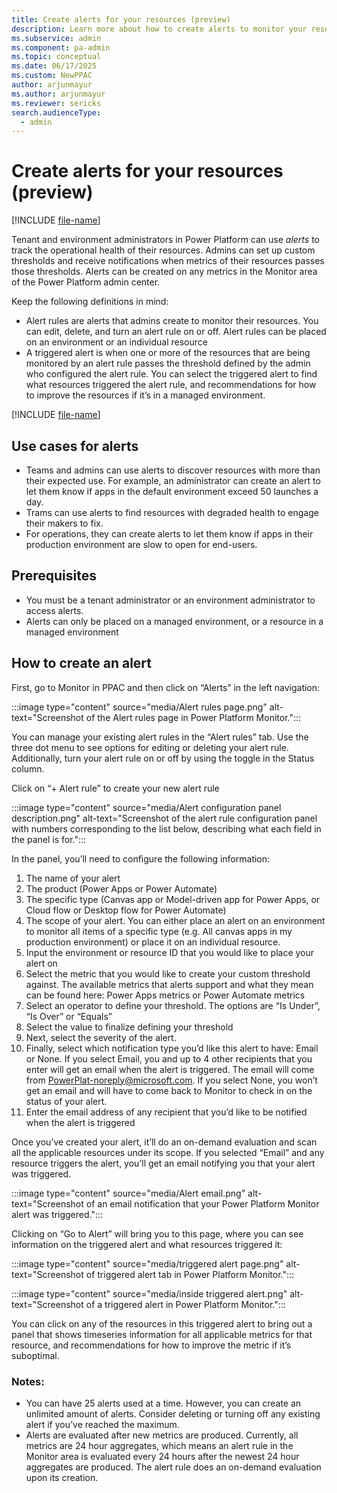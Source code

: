 ```yaml
---
title: Create alerts for your resources (preview)
description: Learn more about how to create alerts to monitor your resources in Power Platform.
ms.subservice: admin
ms.component: pa-admin
ms.topic: conceptual
ms.date: 06/17/2025
ms.custom: NewPPAC
author: arjunmayur
ms.author: arjunmayur
ms.reviewer: sericks
search.audienceType: 
  - admin
---
```


# Create alerts for your resources (preview)

[!INCLUDE [file-name](~/../shared-content/shared/preview-includes/preview-banner.md)]

Tenant and environment administrators in Power Platform can use _alerts_ to track the operational health of their resources. Admins can set up custom thresholds and receive notifications when metrics of their resources passes those thresholds. Alerts can be created on any metrics in the Monitor area of the Power Platform admin center.

Keep the following definitions in mind:

- Alert rules are alerts that admins create to monitor their resources. You can edit, delete, and turn an alert rule on or off. Alert rules can be placed on an environment or an individual resource 
- A triggered alert is when one or more of the resources that are being monitored by an alert rule passes the threshold defined by the admin who configured the alert rule. You can select the triggered alert to find what resources triggered the alert rule, and recommendations for how to improve the resources if it’s in a managed environment. 

[!INCLUDE [file-name](~/../shared-content/shared/preview-includes/preview-note-pp.md)]

## Use cases for alerts
- Teams and admins can use alerts to discover resources with more than their expected use. For example, an administrator can create an alert to let them know if apps in the default environment exceed 50 launches a day.
- Trams can use alerts to find resources with degraded health to engage their makers to fix.
- For operations, they can create alerts to let them know if apps in their production environment are slow to open for end-users. 

## Prerequisites
-	You must be a tenant administrator or an environment administrator to access alerts. 
-	Alerts can only be placed on a managed environment, or a resource in a managed environment

## How to create an alert 
First, go to Monitor in PPAC and then click on “Alerts” in the left navigation:

:::image type="content" source="media/Alert rules page.png" alt-text="Screenshot of the Alert rules page in Power Platform Monitor.":::

You can manage your existing alert rules in the “Alert rules” tab. Use the three dot menu to see options for editing or deleting your alert rule. Additionally, turn your alert rule on or off by using the toggle in the Status column.

Click on “+ Alert rule” to create your new alert rule

:::image type="content" source="media/Alert configuration panel description.png" alt-text="Screenshot of the alert rule configuration panel with numbers corresponding to the list below, describing what each field in the panel is for.":::

In the panel, you’ll need to configure the following information:
1.	The name of your alert
2.	The product (Power Apps or Power Automate)
3.	The specific type (Canvas app or Model-driven app for Power Apps, or Cloud flow or Desktop flow for Power Automate)
4.	The scope of your alert. You can either place an alert on an environment to monitor all items of a specific type (e.g. All canvas apps in my production environment) or place it on an individual resource.
5.	Input the environment or resource ID that you would like to place your alert on
6.	Select the metric that you would like to create your custom threshold against. The available metrics that alerts support and what they mean can be found here: Power Apps metrics or Power Automate metrics
7.	Select an operator to define your threshold. The options are “Is Under”, “Is Over” or “Equals”
8.	Select the value to finalize defining your threshold
9.	Next, select the severity of the alert. 
10.	Finally, select which notification type you’d like this alert to have: Email or None. If you select Email, you and up to 4 other recipients that you enter will get an email when the alert is triggered. The email will come from PowerPlat-noreply@microsoft.com.  If you select None, you won’t get an email and will have to come back to Monitor to check in on the status of your alert. 
11.	Enter the email address of any recipient that you’d like to be notified when the alert is triggered

Once you’ve created your alert, it’ll do an on-demand evaluation and scan all the applicable resources under its scope. If you selected “Email” and any resource triggers the alert, you’ll get an email notifying you that your alert was triggered. 

:::image type="content" source="media/Alert email.png" alt-text="Screenshot of an email notification that your Power Platform Monitor alert was triggered.":::

Clicking on “Go to Alert” will bring you to this page, where you can see information on the triggered alert and what resources triggered it:

:::image type="content" source="media/triggered alert page.png" alt-text="Screenshot of triggered alert tab in Power Platform Monitor.":::

:::image type="content" source="media/inside triggered alert.png" alt-text="Screenshot of a triggered alert in Power Platform Monitor.":::

You can click on any of the resources in this triggered alert to bring out a panel that shows timeseries information for all applicable metrics for that resource, and recommendations for how to improve the metric if it’s suboptimal.


### Notes:
-	You can have 25 alerts used at a time. However, you can create an unlimited amount of alerts. Consider deleting or turning off any existing alert if you’ve reached the maximum.
-	Alerts are evaluated after new metrics are produced. Currently, all metrics are 24 hour aggregates, which means an alert rule in the Monitor area is evaluated every 24 hours after the newest 24 hour aggregates are produced. The alert rule does an on-demand evaluation upon its creation. 





